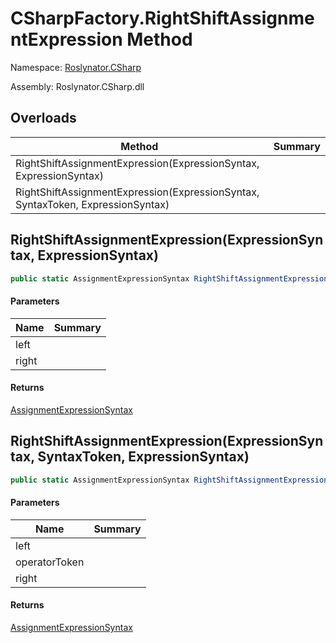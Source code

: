 # CSharpFactory\.RightShiftAssignmentExpression Method

Namespace: [Roslynator.CSharp](../../README.md)

Assembly: Roslynator\.CSharp\.dll

## Overloads

| Method | Summary |
| ------ | ------- |
| RightShiftAssignmentExpression\(ExpressionSyntax, ExpressionSyntax\) | |
| RightShiftAssignmentExpression\(ExpressionSyntax, SyntaxToken, ExpressionSyntax\) | |

## RightShiftAssignmentExpression\(ExpressionSyntax, ExpressionSyntax\)

```csharp
public static AssignmentExpressionSyntax RightShiftAssignmentExpression(ExpressionSyntax left, ExpressionSyntax right)
```

#### Parameters

| Name | Summary |
| ---- | ------- |
| left | |
| right | |

#### Returns

[AssignmentExpressionSyntax](https://docs.microsoft.com/en-us/dotnet/api/microsoft.codeanalysis.csharp.syntax.assignmentexpressionsyntax)


## RightShiftAssignmentExpression\(ExpressionSyntax, SyntaxToken, ExpressionSyntax\)

```csharp
public static AssignmentExpressionSyntax RightShiftAssignmentExpression(ExpressionSyntax left, SyntaxToken operatorToken, ExpressionSyntax right)
```

#### Parameters

| Name | Summary |
| ---- | ------- |
| left | |
| operatorToken | |
| right | |

#### Returns

[AssignmentExpressionSyntax](https://docs.microsoft.com/en-us/dotnet/api/microsoft.codeanalysis.csharp.syntax.assignmentexpressionsyntax)


